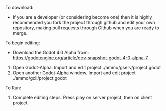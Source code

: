 To download:
* If you are a developer (or considering become one) then it is highly recommended you fork the project through github and edit your own repository, making pull requests through Github when you are ready to merge.

To begin editing:
* Download the Godot 4.0 Alpha from: https://godotengine.org/article/dev-snapshot-godot-4-0-alpha-7
1. Open Godot-Alpha. Import and edit project ./ammo/gserv/project.godot
2. Open another Godot-Alpha window. Import and edit project ./ammo/gcli/project.godot

To Run:
1. Complete editing steps. Press play on server project, then on client project.